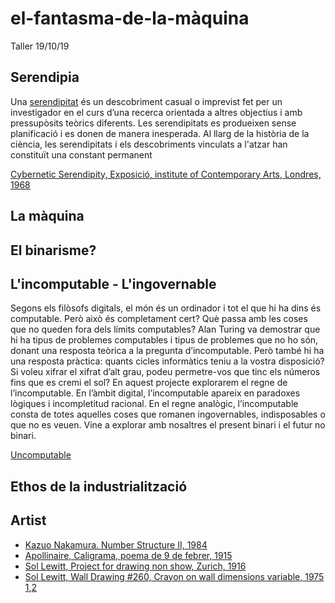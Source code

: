 # el-fantasma-de-la-màquina
Taller 19/10/19

## Serendipia
Una [serendipitat](https://ca.wikipedia.org/wiki/Serendipitat#cite_note-1) és un descobriment casual o imprevist fet per un investigador en el curs d’una recerca orientada a altres objectius i amb pressupòsits teòrics diferents. Les serendipitats es produeixen sense planificació i es donen de manera inesperada. Al llarg de la història de la ciència, les serendipitats i els descobriments vinculats a l'atzar han constituït una constant permanent

[Cybernetic Serendipity, Exposició, institute of Contemporary Arts, Londres, 1968](https://www.youtube.com/watch?v=n8TJx8n9UsA)

## La màquina
## El binarisme?
## L'incomputable - L'ingovernable

Segons els filòsofs digitals, el món és un ordinador i tot el que hi ha dins és computable. 
Però això és completament cert? Què passa amb les coses que no queden fora dels límits computables? Alan Turing va 
demostrar que hi ha tipus de problemes computables i tipus de problemes que no ho són, donant una resposta teòrica 
a la pregunta d’incomputable. Però també hi ha una resposta pràctica: quants cicles informàtics teniu a la vostra 
disposició? Si voleu xifrar el xifrat d’alt grau, podeu permetre-vos que tinc els números fins que es cremi el sol? 
En aquest projecte explorarem el regne de l’incomputable. En l’àmbit digital, l’incomputable apareix en paradoxes 
lògiques i incompletitud racional. En el regne analògic, l’incomputable consta de totes aquelles coses que romanen 
ingovernables, indisposables o que no es veuen. Vine a explorar amb nosaltres el present binari i el futur no binari.

[Uncomputable](https://sfpc.io/uncomputable/)

## Ethos de la industrialització
## Artist
* [Kazuo Nakamura. Number Structure II, 1984](https://live.staticflickr.com/4734/39232760241_9c93589450_b.jpg)
* [Apollinaire, Caligrama, poema de 9 de febrer, 1915](https://www.google.com/url?sa=i&source=images&cd=&ved=2ahUKEwjm2fWm8KDlAhWJnhQKHURgBkcQjRx6BAgBEAQ&url=https%3A%2F%2Fes.wikipedia.org%2Fwiki%2FCaligramas_(Apollinaire)&psig=AOvVaw0eOtGcuaveyi7csB08WTa2&ust=1571318661597415)
* [Sol Lewitt, Project for drawing non show, Zurich, 1916](https://fokum-jams.org/index.php/jams/article/viewFile/49/142/886)
* [Sol Lewitt, Wall Drawing #260, Crayon on wall dimensions variable, 1975](https://image.slidesharecdn.com/programmed-190529185335/95/programmed-at-the-whitney-museum-34-638.jpg?cb=1559156242) [1](https://i.pinimg.com/originals/d1/6d/21/d16d21a8132084b45d7db70fb45714c9.jpg),[2](https://futureaudiographics.com/wp-content/uploads/2013/03/FAG-003-FINAL-inner-sleeve-500x481.jpg)
